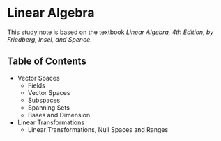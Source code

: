 Linear Algebra
===
This study note is based on the textbook *Linear Algebra, 4th Edition, by Friedberg, Insel, and Spence*.

## Table of Contents
* Vector Spaces
  * Fields
  * Vector Spaces
  * Subspaces
  * Spanning Sets
  * Bases and Dimension
* Linear Transformations
  * Linear Transformations, Null Spaces and Ranges